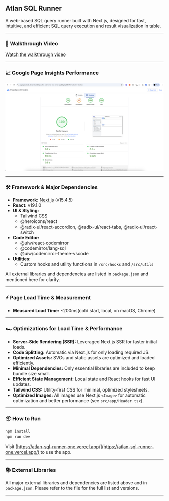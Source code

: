 ## Atlan SQL Runner

A web-based SQL query runner built with Next.js, designed for fast, intuitive, and efficient SQL query execution and result visualization in table.

---

### 🚀 Walkthrough Video

[Watch the walkthrough video](https://drive.google.com/file/d/1obPVHbZcLVeGS8nvzntoFgkQir6GZ883/view?usp=sharing)

---

### 📈 Google Page Insights Performance

![Google Page Insights Performance](public/sql-runner-performance.png)

---

### 🛠 Framework & Major Dependencies

- **Framework:** [Next.js](https://nextjs.org/) (v15.4.5)
- **React:** v19.1.0
- **UI & Styling:**
  - Tailwind CSS
  - @heroicons/react
  - @radix-ui/react-accordion, @radix-ui/react-tabs, @radix-ui/react-switch
- **Code Editor:**
  - @uiw/react-codemirror
  - @codemirror/lang-sql
  - @uiw/codemirror-theme-vscode
- **Utilities:**
  - Custom hooks and utility functions in `/src/hooks` and `/src/utils`

All external libraries and dependencies are listed in `package.json` and mentioned here for clarity.

---

### ⚡️ Page Load Time & Measurement

- **Measured Load Time:** ~200ms(cold start, local, on macOS, Chrome)

---

### 🏎 Optimizations for Load Time & Performance

- **Server-Side Rendering (SSR):** Leveraged Next.js SSR for faster initial loads.
- **Code Splitting:** Automatic via Next.js for only loading required JS.
- **Optimized Assets:** SVGs and static assets are optimized and loaded efficiently.
- **Minimal Dependencies:** Only essential libraries are included to keep bundle size small.
- **Efficient State Management:** Local state and React hooks for fast UI updates.
- **Tailwind CSS:** Utility-first CSS for minimal, optimized stylesheets.
- **Optimized Images:** All images use Next.js `<Image>` for automatic optimization and better performance (see `src/app/Header.tsx`).

---

### 📦 How to Run

```bash
npm install
npm run dev
```

Visit [https://atlan-sql-runner-one.vercel.app/](https://atlan-sql-runner-one.vercel.app/) to use the app.

---

### 📚 External Libraries

All major external libraries and dependencies are listed above and in `package.json`. Please refer to the file for the full list and versions.

---
